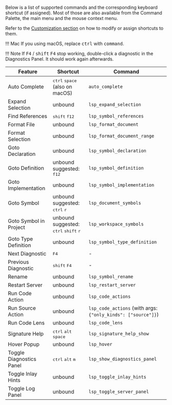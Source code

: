 Below is a list of supported commands and the corresponding keyboard shortcut (if assigned). Most of those are also available from the Command Palette, the main menu and the mouse context menu.

Refer to the [Customization section](customization.md#keyboard-shortcuts-key-bindings) on how to modify or assign shortcuts to them.

!!! Mac
    If you using macOS, replace <kbd>ctrl</kbd> with <kbd>command</kbd>.

!!! Note
    If <kbd>F4</kbd> / <kbd>shift</kbd> <kbd>F4</kbd> stop working, double-click a diagnostic in the Diagnostics Panel. It should work again afterwards.

| Feature | Shortcut | Command |
| ------- | -------- | ------- |
| Auto Complete | <kbd>ctrl</kbd> <kbd>space</kbd> (also on macOS) | `auto_complete`
| Expand Selection | unbound | `lsp_expand_selection`
| Find References | <kbd>shift</kbd> <kbd>f12</kbd> | `lsp_symbol_references`
| Format File | unbound | `lsp_format_document`
| Format Selection | unbound | `lsp_format_document_range`
| Goto Declaration | unbound | `lsp_symbol_declaration`
| Goto Definition | unbound<br>suggested: <kbd>f12</kbd> | `lsp_symbol_definition`
| Goto Implementation | unbound | `lsp_symbol_implementation`
| Goto Symbol | unbound<br>suggested: <kbd>ctrl</kbd> <kbd>r</kbd> | `lsp_document_symbols`
| Goto Symbol in Project | unbound<br>suggested: <kbd>ctrl</kbd> <kbd>shift</kbd> <kbd>r</kbd> | `lsp_workspace_symbols`
| Goto Type Definition | unbound | `lsp_symbol_type_definition`
| Next Diagnostic | <kbd>F4</kbd> | -
| Previous Diagnostic | <kbd>shift</kbd> <kbd>F4</kbd> | -
| Rename | unbound | `lsp_symbol_rename`
| Restart Server | unbound | `lsp_restart_server`
| Run Code Action | unbound | `lsp_code_actions`
| Run Source Action | unbound | `lsp_code_actions` (with args: `{"only_kinds": ["source"]}`)
| Run Code Lens | unbound | `lsp_code_lens`
| Signature Help | <kbd>ctrl</kbd> <kbd>alt</kbd> <kbd>space</kbd> | `lsp_signature_help_show`
| Hover Popup | unbound | `lsp_hover`
| Toggle Diagnostics Panel | <kbd>ctrl</kbd> <kbd>alt</kbd> <kbd>m</kbd> | `lsp_show_diagnostics_panel`
| Toggle Inlay Hints | unbound | `lsp_toggle_inlay_hints`
| Toggle Log Panel | unbound | `lsp_toggle_server_panel`
